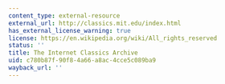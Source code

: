 ```yaml
---
content_type: external-resource
external_url: http://classics.mit.edu/index.html
has_external_license_warning: true
license: https://en.wikipedia.org/wiki/All_rights_reserved
status: ''
title: The Internet Classics Archive
uid: c780b87f-90f8-4a66-a8ac-4cce5c089ba9
wayback_url: ''
---
```

